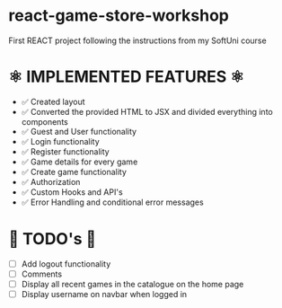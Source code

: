 # react-game-store-workshop
First REACT project following the instructions from my SoftUni course

# ⚛️ IMPLEMENTED FEATURES ⚛️

* ✅ Created layout 
* ✅ Converted the provided HTML to JSX and divided everything into components
* ✅ Guest and User functionality
* ✅ Login functionality
* ✅ Register functionality
* ✅ Game details for every game
* ✅ Create game functionality
* ✅ Authorization
* ✅  Custom Hooks and API's 
* ✅  Error Handling and conditional error messages

# 🚧 TODO's  🚧
* ☐ Add logout functionality
* ☐ Comments
* ☐ Display all recent games in the catalogue on the home page
* ☐ Display username on navbar when logged in 
